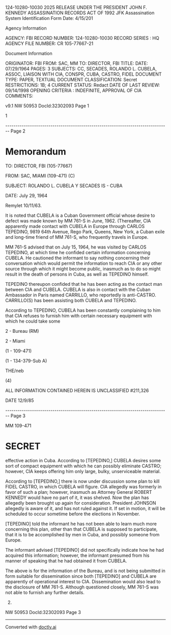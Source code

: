 124-10280-10030 2025 RELEASE UNDER THE PRESIDENT JOHN F. KENNEDY ASSASSINATION RECORDS ACT OF 1992
JFK Assassination System
Identification Form Date: 4/15/201

Agency Information

AGENCY: FBI
RECORD NUMBER: 124-10280-10030
RECORD SERIES : HQ
AGENCY FILE NUMBER: CR 105-77667-21

Document Information

ORIGINATOR: FBI
FROM: SAC, MM
TO: DIRECTOR, FBI
TITLE:
DATE: 07/29/1964
PAGES: 3
SUBJECTS: CC, SECADES, ROLANDO L. CUBELA, ASSOC, LIAISON WITH
CIA, CONSPR, CUBA, CASTRO, FIDEL
DOCUMENT TYPE: PAPER, TEXTUAL DOCUMENT
CLASSIFICATION: Secret
RESTRICTIONS: 1B; 4
CURRENT STATUS: Redact
DATE OF LAST REVIEW: 09/14/1998
OPENING CRITERIA : INDEFINITE, APPROVAL OF CIA
COMMENTS:

v9.1
NW 50953 DocId:32302093 Page 1

1


-------------------------------------------------------------------------------- Page 2

# Memorandum

TO: DIRECTOR, FBI (105-77667)

FROM: SAC, MIAMI (109-471) (C)

SUBJECT: ROLANDO L. CUBELA Y SECADES
IS - CUBA

DATE: July 29, 1964

Remylet 10/11/63.

It is noted that CUBELA is a Cuban Government official whose desire to defect was made known by MM 761-S in June, 1962. (Thereafter, CIA apparently made contact with CUBELA in Europe through CARLOS TEPEDINO, 9819 64th Avenue, Rego Park, Queens, New York, a Cuban exile and long-time friend of MM 761-S, who frequently travels in Europe.

MM 761-S advised that on July 15, 1964, he was visited by CARLOS TEPEDINO, at which time he confided certain information concerning CUBELA. He cautioned the informant to say nothing concerning their conversation which would permit the information to reach CIA or any other source through which it might become public, inasmuch as to do so might result in the death of persons in Cuba, as well as TEPEDINO himself.

TEPEDINO thereupon confided that he has been acting as the contact man between CIA and CUBELA. CUBELA is also in contact with the Cuban Ambassador in Paris named CARRILLO, who reportedly is anti-CASTRO. CARRILLO(S) has been assisting both CUBELA and TEPEDINO.

According to TEPEDINO, CUBELA has been constantly complaining to him that CIA refuses to furnish him with certain necessary equipment with which he could take some

2 - Bureau (RM)

2 - Miami

(1 - 109-471)

(1 - 134-379-Sub A)

THE/neb

(4)

ALL INFORMATION CONTAINED HEREIN IS UNCLASSIFIED #211,326

DATE 12/9/85


-------------------------------------------------------------------------------- Page 3

MM 109-471

# SECRET

effective action in Cuba. According to [TEPEDINO,] CUBELA desires some sort of compact equipment with which he can possibly eliminate CASTRO; however, CIA keeps offering him only large, bulky, unserviceable material.

According to [TEPEDINO,] there is now under discussion some plan to kill FIDEL CASTRO, in which CUBELA will figure. CIA allegedly was formerly in favor of such a plan; however, inasmuch as Attorney General ROBERT KENNEDY would have no part of it, it was shelved. Now the plan has allegedly been brought up again for consideration. President JOHNSON allegedly is aware of it, and has not ruled against it. If set in motion, it will be scheduled to occur sometime before the elections in November.

[TEPEDINO] told the informant he has not been able to learn much more concerning this plan, other than that CUBELA is supposed to participate, that it is to be accomplished by men in Cuba, and possibly someone from Europe.

The informant advised [TEPEDINO] did not specifically indicate how he had acquired this information; however, the informant presumed from his manner of speaking that he had obtained it from CUBELA.

The above is for the information of the Bureau, and is not being submitted in form suitable for dissemination since both [TEPEDINO] and CUBELA are apparently of operational interest to CIA. Dissemination would also lead to the disclosure of MM 761-S. Although questioned closely, MM 761-S was not able to furnish any further details.

2. 
NW 50953 DocId:32302093 Page 3


---
Converted with [doctly.ai](https://doctly.ai)